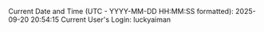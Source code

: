 Current Date and Time (UTC - YYYY-MM-DD HH:MM:SS formatted): 2025-09-20 20:54:15
Current User's Login: luckyaiman

